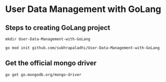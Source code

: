 # User Data Management with GoLang

## Steps to creating GoLang project
```
mkdir User-Data-Management-with-GoLang
```
```
go mod init github.com/subhrapaladhi/User-Data-Management-with-GoLang
```

## Get the official mongo driver
```
go get go.mongodb.org/mongo-driver
```